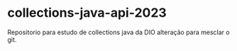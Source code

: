 # collections-java-api-2023
Repositorio para estudo de collections java da DIO
alteração para mesclar o git.
